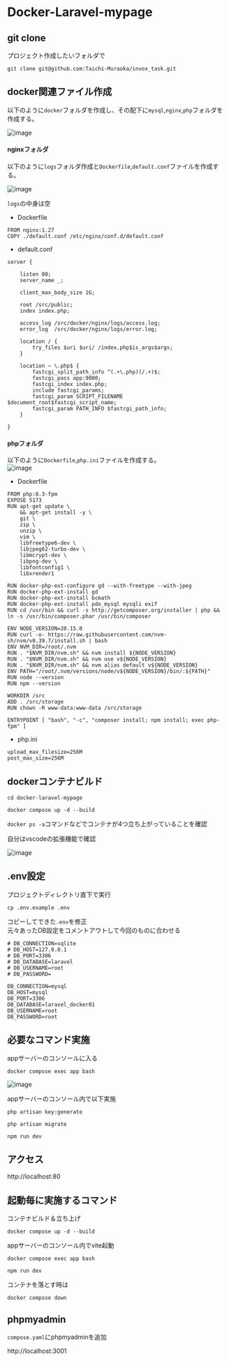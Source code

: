 # Docker-Laravel-mypage

## git clone
プロジェクト作成したいフォルダで
```
git clone git@github.com:Taichi-Muraoka/invox_task.git
```

## docker関連ファイル作成
以下のように`docker`フォルダを作成し、その配下に`mysql`,`nginx`,`php`フォルダを作成する。

![image](https://github.com/user-attachments/assets/d902f3c3-5b71-4657-b5f5-46b7d9124eae)

#### nginxフォルダ
以下のように`logs`フォルダ作成と`Dockerfile`,`default.conf`ファイルを作成する。

![image](https://github.com/user-attachments/assets/0ee9c509-7e74-44e7-bc54-370b6847f7ff)

`logs`の中身は空

- Dockerfile
```
FROM nginx:1.27
COPY ./default.conf /etc/nginx/conf.d/default.conf
```

- default.conf
```
server {
    
    listen 80;
    server_name _;

    client_max_body_size 1G;

    root /src/public;
    index index.php;

    access_log /src/docker/nginx/logs/access.log;
    error_log  /src/docker/nginx/logs/error.log;

    location / {
        try_files $uri $uri/ /index.php$is_args$args;    
    }

    location ~ \.php$ {
        fastcgi_split_path_info ^(.+\.php)(/.+)$;
        fastcgi_pass app:9000;
        fastcgi_index index.php;
        include fastcgi_params;
        fastcgi_param SCRIPT_FILENAME $document_root$fastcgi_script_name;
        fastcgi_param PATH_INFO $fastcgi_path_info;
    }
        
}
```

#### phpフォルダ
以下のように`Dockerfile`,`php.ini`ファイルを作成する。  
![image](https://github.com/user-attachments/assets/31db2d52-395f-48dc-83cc-0088cc6d8bce)

- Dockerfile
```
FROM php:8.3-fpm
EXPOSE 5173
RUN apt-get update \
    && apt-get install -y \
    git \
    zip \
    unzip \
    vim \
    libfreetype6-dev \
    libjpeg62-turbo-dev \
    libmcrypt-dev \
    libpng-dev \
    libfontconfig1 \
    libxrender1

RUN docker-php-ext-configure gd --with-freetype --with-jpeg
RUN docker-php-ext-install gd
RUN docker-php-ext-install bcmath
RUN docker-php-ext-install pdo_mysql mysqli exif
RUN cd /usr/bin && curl -s http://getcomposer.org/installer | php && ln -s /usr/bin/composer.phar /usr/bin/composer

ENV NODE_VERSION=20.15.0
RUN curl -o- https://raw.githubusercontent.com/nvm-sh/nvm/v0.39.7/install.sh | bash
ENV NVM_DIR=/root/.nvm
RUN . "$NVM_DIR/nvm.sh" && nvm install ${NODE_VERSION}
RUN . "$NVM_DIR/nvm.sh" && nvm use v${NODE_VERSION}
RUN . "$NVM_DIR/nvm.sh" && nvm alias default v${NODE_VERSION}
ENV PATH="/root/.nvm/versions/node/v${NODE_VERSION}/bin/:${PATH}"
RUN node --version
RUN npm --version

WORKDIR /src
ADD . /src/storage
RUN chown -R www-data:www-data /src/storage

ENTRYPOINT [ "bash", "-c", "composer install; npm install; exec php-fpm" ]
```

- php.ini
```
upload_max_filesize=256M
post_max_size=256M
```

## dockerコンテナビルド
```
cd docker-laravel-mypage
```

```
docker compose up -d --build 
```

`docker ps -a`コマンドなどでコンテナが4つ立ち上がっていることを確認

自分はvscodeの拡張機能で確認

![image](https://github.com/user-attachments/assets/4a59167d-1a97-4743-b4ef-52c9ef6299e7)

## .env設定
プロジェクトディレクトリ直下で実行
```
cp .env.example .env
```

コピーしてできた`.env`を修正  
元々あったDB設定をコメントアウトして今回のものに合わせる
```
# DB_CONNECTION=sqlite
# DB_HOST=127.0.0.1
# DB_PORT=3306
# DB_DATABASE=laravel
# DB_USERNAME=root
# DB_PASSWORD=

DB_CONNECTION=mysql
DB_HOST=mysql
DB_PORT=3306
DB_DATABASE=laravel_docker01
DB_USERNAME=root
DB_PASSWORD=root
```

## 必要なコマンド実施
appサーバーのコンソールに入る
```
docker compose exec app bash
```
![image](https://github.com/user-attachments/assets/b505486a-e1fb-4181-be0f-662bd3fc3540)

appサーバーのコンソール内で以下実施
```
php artisan key:generate
```

```
php artisan migrate
```

```
npm run dev
```

## アクセス
http://localhost:80

## 起動毎に実施するコマンド
コンテナビルド＆立ち上げ
```
docker compose up -d --build
```

appサーバーのコンソール内でvite起動
```
docker compose exec app bash
```
```
npm run dev
```

コンテナを落とす時は
```
docker compose down
```

## phpmyadmin
`compose.yaml`にphpmyadminを追加  

http://localhost:3001
